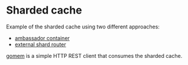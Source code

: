 # Sharded cache

Example of the sharded cache using two different approaches:
* [ambassador container](ambassador/)
* [external shard router](shard-router/)

[gomem](gomem/) is a simple HTTP REST client that consumes the sharded cache.
